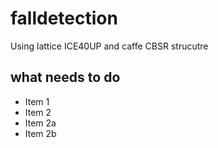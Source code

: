 # falldetection

Using lattice ICE40UP and caffe CBSR strucutre

## what needs to do

* Item 1
* Item 2
 * Item 2a
 * Item 2b
